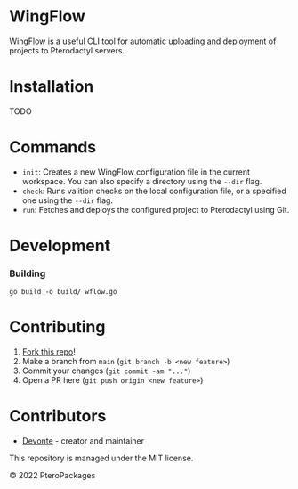# WingFlow
WingFlow is a useful CLI tool for automatic uploading and deployment of projects to Pterodactyl servers.

# Installation
TODO

# Commands
* `init`: Creates a new WingFlow configuration file in the current workspace. You can also specify a directory using the `--dir` flag.
* `check`: Runs valition checks on the local configuration file, or a specified one using the `--dir` flag.
* `run`: Fetches and deploys the configured project to Pterodactyl using Git.

# Development
### Building
```
go build -o build/ wflow.go
```

# Contributing
1. [Fork this repo](https://github.com/PteroPackages/WingFlow/fork)!
2. Make a branch from `main` (`git branch -b <new feature>`)
3. Commit your changes (`git commit -am "..."`)
4. Open a PR here (`git push origin <new feature>`)

# Contributors
* [Devonte](https://github.com/devnote-dev) - creator and maintainer

This repository is managed under the MIT license.

© 2022 PteroPackages
